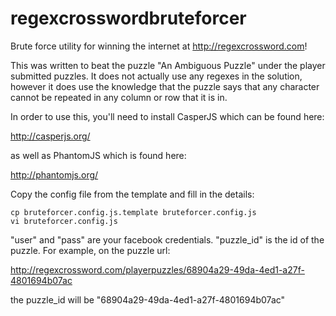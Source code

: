 regexcrosswordbruteforcer
=========================

Brute force utility for winning the internet at http://regexcrossword.com!

This was written to beat the puzzle "An Ambiguous Puzzle" under the player submitted puzzles.  It does not actually use any regexes in the solution, however it does use the knowledge that the puzzle says that any character cannot be repeated in any column or row that it is in.

In order to use this, you'll need to install CasperJS which can be found here:

http://casperjs.org/

as well as PhantomJS which is found here:

http://phantomjs.org/

Copy the config file from the template and fill in the details:

    cp bruteforcer.config.js.template bruteforcer.config.js
    vi bruteforcer.config.js

"user" and "pass" are your facebook credentials.  "puzzle_id" is the id of the puzzle.  For example, on the puzzle url:

http://regexcrossword.com/playerpuzzles/68904a29-49da-4ed1-a27f-4801694b07ac

the puzzle_id will be "68904a29-49da-4ed1-a27f-4801694b07ac"

